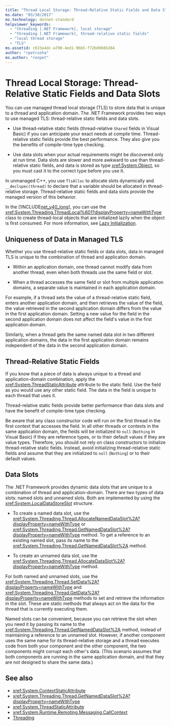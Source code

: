 ```yaml
---
title: "Thread Local Storage: Thread-Relative Static Fields and Data Slots"
ms.date: "03/30/2017"
ms.technology: dotnet-standard
helpviewer_keywords: 
  - "threading [.NET Framework], local storage"
  - "threading [.NET Framework], thread-relative static fields"
  - "local thread storage"
  - "TLS"
ms.assetid: c633a4dc-a790-4ed1-96b5-f72bd968b284
author: "rpetrusha"
ms.author: "ronpet"
---
```

# Thread Local Storage: Thread-Relative Static Fields and Data Slots
You can use managed thread local storage (TLS) to store data that is unique to a thread and application domain. The .NET Framework provides two ways to use managed TLS: thread-relative static fields and data slots.  
  
-   Use thread-relative static fields (thread-relative `Shared` fields in Visual Basic) if you can anticipate your exact needs at compile time. Thread-relative static fields provide the best performance. They also give you the benefits of compile-time type checking.  
  
-   Use data slots when your actual requirements might be discovered only at run time. Data slots are slower and more awkward to use than thread-relative static fields, and data is stored as type <xref:System.Object>, so you must cast it to the correct type before you use it.  
  
 In unmanaged C++, you use `TlsAlloc` to allocate slots dynamically and `__declspec(thread)` to declare that a variable should be allocated in thread-relative storage. Thread-relative static fields and data slots provide the managed version of this behavior.  
  
 In the [!INCLUDE[net_v40_long](../../../includes/net-v40-long-md.md)], you can use the <xref:System.Threading.ThreadLocal%601?displayProperty=nameWithType> class to create thread-local objects that are initialized lazily when the object is first consumed. For more information, see [Lazy Initialization](../../../docs/framework/performance/lazy-initialization.md).  
  
## Uniqueness of Data in Managed TLS  
 Whether you use thread-relative static fields or data slots, data in managed TLS is unique to the combination of thread and application domain.  
  
-   Within an application domain, one thread cannot modify data from another thread, even when both threads use the same field or slot.  
  
-   When a thread accesses the same field or slot from multiple application domains, a separate value is maintained in each application domain.  
  
 For example, if a thread sets the value of a thread-relative static field, enters another application domain, and then retrieves the value of the field, the value retrieved in the second application domain differs from the value in the first application domain. Setting a new value for the field in the second application domain does not affect the field's value in the first application domain.  
  
 Similarly, when a thread gets the same named data slot in two different application domains, the data in the first application domain remains independent of the data in the second application domain.  
  
## Thread-Relative Static Fields  
 If you know that a piece of data is always unique to a thread and application-domain combination, apply the <xref:System.ThreadStaticAttribute> attribute to the static field. Use the field as you would use any other static field. The data in the field is unique to each thread that uses it.  
  
 Thread-relative static fields provide better performance than data slots and have the benefit of compile-time type checking.  
  
 Be aware that any class constructor code will run on the first thread in the first context that accesses the field. In all other threads or contexts in the same application domain, the fields will be initialized to `null` (`Nothing` in Visual Basic) if they are reference types, or to their default values if they are value types. Therefore, you should not rely on class constructors to initialize thread-relative static fields. Instead, avoid initializing thread-relative static fields and assume that they are initialized to `null` (`Nothing`) or to their default values.  
  
## Data Slots  
 The .NET Framework provides dynamic data slots that are unique to a combination of thread and application-domain. There are two types of data slots: named slots and unnamed slots. Both are implemented by using the <xref:System.LocalDataStoreSlot> structure.  
  
-   To create a named data slot, use the <xref:System.Threading.Thread.AllocateNamedDataSlot%2A?displayProperty=nameWithType> or <xref:System.Threading.Thread.GetNamedDataSlot%2A?displayProperty=nameWithType> method. To get a reference to an existing named slot, pass its name to the <xref:System.Threading.Thread.GetNamedDataSlot%2A> method.  
  
-   To create an unnamed data slot, use the <xref:System.Threading.Thread.AllocateDataSlot%2A?displayProperty=nameWithType> method.  
  
 For both named and unnamed slots, use the <xref:System.Threading.Thread.SetData%2A?displayProperty=nameWithType> and <xref:System.Threading.Thread.GetData%2A?displayProperty=nameWithType> methods to set and retrieve the information in the slot. These are static methods that always act on the data for the thread that is currently executing them.  
  
 Named slots can be convenient, because you can retrieve the slot when you need it by passing its name to the <xref:System.Threading.Thread.GetNamedDataSlot%2A> method, instead of maintaining a reference to an unnamed slot. However, if another component uses the same name for its thread-relative storage and a thread executes code from both your component and the other component, the two components might corrupt each other's data. (This scenario assumes that both components are running in the same application domain, and that they are not designed to share the same data.)  
  
## See also

- <xref:System.ContextStaticAttribute>
- <xref:System.Threading.Thread.GetNamedDataSlot%2A?displayProperty=nameWithType>
- <xref:System.ThreadStaticAttribute>
- <xref:System.Runtime.Remoting.Messaging.CallContext>
- [Threading](../../../docs/standard/threading/index.md)
